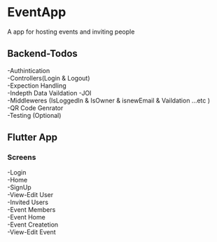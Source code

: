 # EventApp
<p> A app for hosting events and inviting people </p>  

## Backend-Todos 
-Authintication <br>
-Controllers(Login & Logout)<br>
-Expection Handling<br>
-Indepth Data Vaildation -JOI <br>
-Middleweres (IsLoggedIn & IsOwner & isnewEmail & Vaildation ...etc ) <br>
-QR Code Genrator <br>
-Testing (Optional) <br>


## Flutter App
### Screens
-Login<br>
-Home<br>
-SignUp<br>
-View-Edit User<br>
-Invited Users<br>
-Event Members<br>
-Event Home<br>
-Event Createtion<br>
-View-Edit Event <br>






